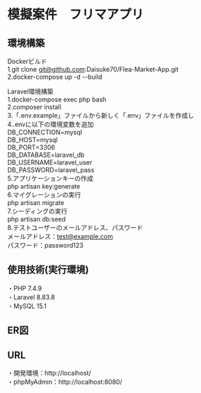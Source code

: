 # 模擬案件　フリマアプリ  
  
## 環境構築
Dockerビルド  
1.git clone git@github.com:Daisuke70/Flea-Market-App.git  
2.docker-compose up -d --build  

Laravel環境構築  
1.docker-compose exec php bash  
2.composer install  
3.「.env.example」ファイルから新しく「.env」ファイルを作成し  
4..envに以下の環境変数を追加  
DB_CONNECTION=mysql  
DB_HOST=mysql  
DB_PORT=3306  
DB_DATABASE=laravel_db  
DB_USERNAME=laravel_user  
DB_PASSWORD=laravel_pass  
5.アプリケーションキーの作成  
php artisan key:generate  
6.マイグレーションの実行  
php artisan migrate  
7.シーディングの実行  
php artisan db:seed  
8.テストユーザーのメールアドレス、パスワード  
メールアドレス：test@example.com  
パスワード：password123  

## 使用技術(実行環境)  
・PHP 7.4.9  
・Laravel 8.83.8  
・MySQL 15.1  


## ER図  
 

## URL
・開発環境：http://localhost/  
・phpMyAdmin：http://localhost:8080/
